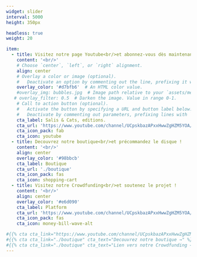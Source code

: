 ```yaml
---
widget: slider
interval: 5000
height: 350px

headless: true
weight: 20

item:
  - title: Visitez notre page Youtube<br/>et abonnez-vous dès maintenant !
    content: '<br/>'
    # Choose `center`, `left`, or `right` alignment.
    align: center
    # Overlay a color or image (optional).
    #   Deactivate an option by commenting out the line, prefixing it with `#`.
    overlay_color: '#d7bfb6'  # An HTML color value.
    #overlay_img: bubbles.jpg  # Image path relative to your `assets/media/` folder
   # overlay_filter: 0.5  # Darken the image. Value in range 0-1.
    # Call to action button (optional).
    #   Activate the button by specifying a URL and button label below.
    #   Deactivate by commenting out parameters, prefixing lines with `#`.
    cta_label: Salis & Cats, editions.
    cta_url: 'https://www.youtube.com/channel/UCpskbazAPxxHwwZgHZM5YOA/featured'
    cta_icon_pack: fab
    cta_icon: youtube
  - title: Decouvrez notre boutique<br/>et précommandez le disque !
    content: '<br/>'
    align: center
    overlay_color: '#98bbcb'
    cta_label: Boutique
    cta_url: './boutique'
    cta_icon_pack: fas
    cta_icon: shopping-cart
  - title: Visitez notre Crowdfunding<br/>et soutenez le projet !
    content: '<br/>'
    align: center
    overlay_color: '#e6d090'
    cta_label: Platform
    cta_url: 'https://www.youtube.com/channel/UCpskbazAPxxHwwZgHZM5YOA/about'
    cta_icon_pack: fas
    cta_icon: money-bill-wave-alt

#{{% cta cta_link="https://www.youtube.com/channel/UCpskbazAPxxHwwZgHZM5YOA" cta_text="Visitez la page Youtube    →" %}}
#{{% cta cta_link="./boutique" cta_text="Decouvrez notre boutique →" %}}
#{{% cta cta_link="./boutique" cta_text="Lien vers notre Crowdfunding →" %}}
---
```

